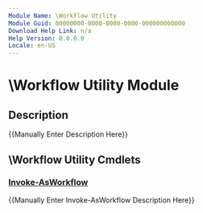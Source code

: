 ```yaml
---
Module Name: \Workflow Utility
Module Guid: 00000000-0000-0000-0000-000000000000
Download Help Link: n/a
Help Version: 0.0.0.0
Locale: en-US
---
```


# \Workflow Utility Module
## Description
{{Manually Enter Description Here}}

## \Workflow Utility Cmdlets
### [Invoke-AsWorkflow](Invoke-AsWorkflow.md)
{{Manually Enter Invoke-AsWorkflow Description Here}}

